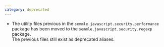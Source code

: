 ```yaml
---
category: deprecated
---
```

* The utility files previous in the `semmle.javascript.security.performance` package has been moved to the `semmle.javascript.security.regexp` package.  
  The previous files still exist as deprecated aliases.
